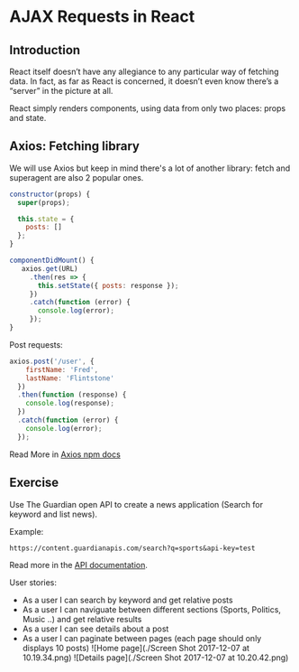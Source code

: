 # AJAX Requests in React

## Introduction
React itself doesn’t have any allegiance to any particular way of fetching data. In fact, as far as React is concerned, it doesn’t even know there’s a “server” in the picture at all.

React simply renders components, using data from only two places: props and state.

## Axios: Fetching library
We will use Axios but keep in mind there's a lot of another library: fetch and superagent are also 2 popular ones.
```javaScript
constructor(props) {
  super(props);

  this.state = {
    posts: []
  };
}

componentDidMount() {
   axios.get(URL)
     .then(res => {
       this.setState({ posts: response });
     })
     .catch(function (error) {
       console.log(error);
     });
}
```

Post requests:

```javascript
axios.post('/user', {
    firstName: 'Fred',
    lastName: 'Flintstone'
  })
  .then(function (response) {
    console.log(response);
  })
  .catch(function (error) {
    console.log(error);
  });
```

Read More in [Axios npm docs](https://www.npmjs.com/package/axios)

## Exercise
Use The Guardian open API to create a news application (Search for keyword and list news).

Example:
```
https://content.guardianapis.com/search?q=sports&api-key=test
```

Read more in the [API documentation](http://open-platform.theguardian.com/documentation/).

User stories:
- As a user I can search by keyword and get relative posts
- As a user I can naviguate between different sections (Sports, Politics, Music ..) and get relative results
- As a user I can see details about a post
- As a user I can paginate between pages (each page should only displays 10 posts)
![Home page](./Screen Shot 2017-12-07 at 10.19.34.png)
![Details page](./Screen Shot 2017-12-07 at 10.20.42.png)
